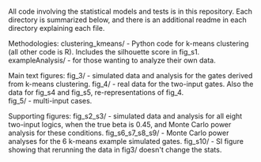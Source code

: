 All code involving the statistical models and tests is in this repository. Each directory is summarized below, and there is an additional readme in each directory explaining each file.

Methodologies:
clustering_kmeans/ - Python code for k-means clustering (all other code is R). Includes the silhouette score in fig_s1. 
exampleAnalysis/ - for those wanting to analyze their own data. 

Main text figures:
fig_3/ - simulated data and analysis for the gates derived from k-means clustering. 
fig_4/ - real data for the two-input gates. Also the data for fig_s4 and fig_s5, re-representations of fig_4.   
fig_5/ - multi-input cases. 

Supporting figures:
fig_s2_s3/ - simulated data and analysis for all eight two-input logics, when the true beta is 0.45, and Monte Carlo power analysis for these conditions. 
fig_s6_s7_s8_s9/ - Monte Carlo power analyses for the 6 k-means example simulated gates. 
fig_s10/ - SI figure showing that rerunning the data in fig3/ doesn't change the stats. 
